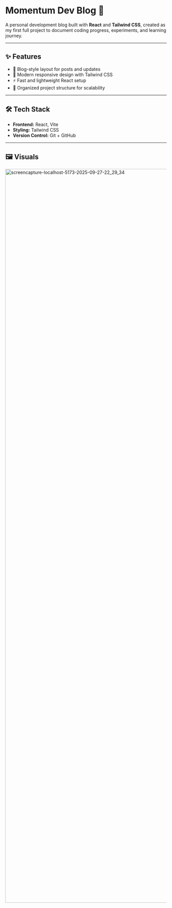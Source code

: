 # Momentum Dev Blog 🚀

A personal development blog built with **React** and **Tailwind CSS**, created as my first full project to document coding progress, experiments, and learning journey.

---

## ✨ Features
- 📝 Blog-style layout for posts and updates  
- 🎨 Modern responsive design with Tailwind CSS  
- ⚡ Fast and lightweight React setup  
- 📂 Organized project structure for scalability  

---

## 🛠️ Tech Stack
- **Frontend:** React, Vite
- **Styling:** Tailwind CSS  
- **Version Control:** Git + GitHub

---

## 🖼️ Visuals

<img width="1730" height="2282" alt="screencapture-localhost-5173-2025-09-27-22_29_34" src="https://github.com/user-attachments/assets/8c52481e-1e03-4e5e-ad7d-3bfd865be811" />

